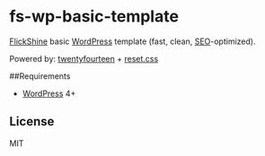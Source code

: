 fs-wp-basic-template
=========

[FlickShine](http://flickshine.com) basic [WordPress](https://wordpress.org) template (fast, clean, [SEO](https://en.wikipedia.org/wiki/Search_engine_optimization)-optimized).

Powered by: [twentyfourteen](https://wordpress.org/themes/twentyfourteen) + [reset.css](https://github.com/ikeagold/css-reset)

##Requirements

* [WordPress](https://wordpress.org) 4+

License
----

MIT
